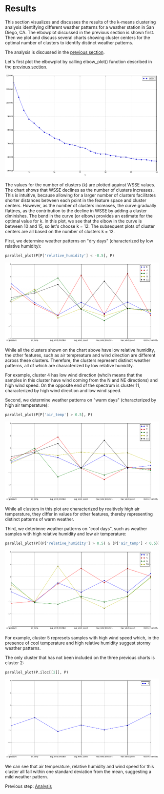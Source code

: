 # Results
This section visualizes and discusses the results of the k-means clustering analysis identifying different weather patterns for a weather station in San Diego, CA. The elbowplot discussed in the previous section is shown first.  Then we plot and discuss several charts showing cluster centers for the optimal number of clusters to identify distinct weather patterns.

The analysis is discussed in the [previous section](https://eagronin.github.io/weather-clustering-spark-analyze/).

Let's first plot the elbowplot by calling elbow_plot() function described in the [previous section](https://eagronin.github.io/weather-clustering-spark-analyze/).

![](https://github.com/eagronin/weather-clustering-spark-report/blob/master/elbow-plot.png?raw=true)

The values for the number of clusters (k) are plotted against WSSE values.  The chart shows that WSSE declines as the number of clusters increases.  This is intuitive, because allowing for a larger number of clusters facilitates shorter distances between each point in the feature space and cluster centers.  However, as the number of clusters increases, the curve gradually flattnes, as the contribution to the decline in WSSE by adding a cluster diminishes. The bend in the curve (or elbow) provides an estimate for the optimal value for k.  In this plot, we see that the elbow in the curve is between 10 and 15, so let's choose k = 12. The subsequent plots of cluster centers are all based on the number of clusters k = 12.

First, we determine weather patterns on "dry days" (characterized by low relative humidity):

```python
parallel_plot(P[P['relative_humidity'] < -0.5], P)
```

![](https://github.com/eagronin/weather-clustering-spark-report/blob/master/parallel_plot_1.png?raw=true)

While all the clusters shown on the chart above have low relative humidity, the other features, such as air tempreature and wind direction are different across these clusters.  Therefore, the clusters represent distinct weather patterns, all of which are characterized by low relative humidity.

For example, cluster 4 has low wind direction (whcih means that the samples in this cluster have wind coming from the N and NE directions) and high wind speed.  On the opposite end of the spectrum is cluster 11, characterized by high wind direction and low wind speed.

Second, we determine weather patterns on "warm days" (characterized by high air temperature): 

```python
parallel_plot(P[P['air_temp'] > 0.5], P)
```

![](https://github.com/eagronin/weather-clustering-spark-report/blob/master/parallel_plot_2.png?raw=true)

While all clusters in this plot are characterized by realtively high air temperature, they differ in values for other features, thereby representing distinct patterns of warm weather.  

Third, we deterimne weather patterns on "cool days", such as weather samples with high relative humidity and low air temperature:

```python
parallel_plot(P[(P['relative_humidity'] > 0.5) & (P['air_temp'] < 0.5)], P)
```

![](https://github.com/eagronin/weather-clustering-spark-report/blob/master/parallel_plot_3.png?raw=true)

For example, cluster 5 represets samples with high wind speed which, in the presence of cool temperature and high relative humidity suggest stormy weather patterns.

The only cluster that has not been included on the three previous charts is cluster 2:

```python
parallel_plot(P.iloc[[2]], P)
```

![](https://github.com/eagronin/weather-clustering-spark-report/blob/master/parallel_plot_4.png?raw=true)

We can see that air temperature, relative humidity and wind speed for this cluster all fall within one standard deviation from the mean, suggesting a mild weather pattern.

Previous step: [Analysis](https://eagronin.github.io/weather-clustering-spark-analyze/)
